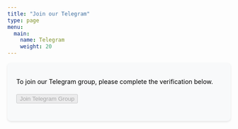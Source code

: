 ```yaml
---
title: "Join our Telegram"
type: page
menu:
  main:
    name: Telegram
    weight: 20
---
```


<div class="telegram-join-container">
  <p>To join our Telegram group, please complete the verification below.</p>
  
  <form id="telegram-form" class="telegram-form">
  <div class="form-group">
    <div
      class="cf-turnstile"
      data-sitekey="0x4AAAAAABCICC2i_PBR3jc2"
      data-callback="turnstileCallback"
    ></div>
  </div>
  <div class="form-group">
    <button type="submit" id="submit-button" class="btn btn-primary" disabled>
      Join Telegram Group
    </button>
  </div>
  
  <div id="error-message" class="alert alert-danger" style="display: none;"></div>
  <div id="success-message" class="alert alert-success" style="display: none;">
    Verification successful! Redirecting to Telegram...
  </div>
  </form>
</div>

<style>
.telegram-join-container {
  max-width: 500px;
  margin: 0 auto;
  padding: 20px;
  background-color: #f8f9fa;
  border-radius: 8px;
  box-shadow: 0 2px 4px rgba(0,0,0,0.1);
}

.telegram-join-container p {
  color: black;
}

.telegram-form {
  margin-top: 20px;
}

.form-group {
  margin-bottom: 20px;
}

/* .btn-primary {
  background-color: #0088cc;
  border-color: #0088cc;
}

.btn-primary:hover {
  background-color: #006699;
  border-color: #006699;
}

.btn-primary:disabled {
  background-color: #cccccc;
  border-color: #cccccc;
} */

.alert-success{
  background-color: lightgreen;
  color: black;
}

.alert-danger{
  background-color: crimson;
  color: black;
}
</style>

<script src="https://challenges.cloudflare.com/turnstile/v0/api.js" async defer></script>
<script src="/telegram-validation.js" defer></script>